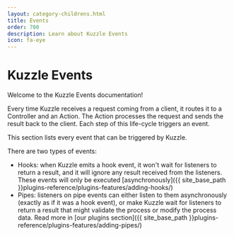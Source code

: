 ```yaml
---
layout: category-childrens.html
title: Events
order: 700
description: Learn about Kuzzle Events
icon: fa-eye
---
```


# Kuzzle Events

Welcome to the Kuzzle Events documentation!

Every time Kuzzle receives a request coming from a client, it routes it to a Controller and an Action. The Action processes the request and sends the result back to the client. Each step of this life-cycle triggers an event. 

This section lists every event that can be triggered by Kuzzle.

There are two types of events:

* Hooks: when Kuzzle emits a hook event, it won't wait for listeners to return a result, and it will ignore any result received from the listeners. These events will only be executed [asynchronously]({{ site_base_path }}plugins-reference/plugins-features/adding-hooks/)
* Pipes: listeners on pipe events can either listen to them asynchronously (exactly as if it was a hook event), or make Kuzzle wait for listeners to return a result that might validate the process or modify the process data. Read more in [our plugins section]({{ site_base_path }}plugins-reference/plugins-features/adding-pipes/)
